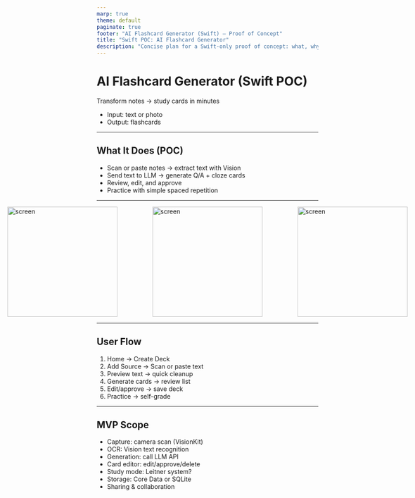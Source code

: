```yaml
---
marp: true
theme: default
paginate: true
footer: "AI Flashcard Generator (Swift) — Proof of Concept"
title: "Swift POC: AI Flashcard Generator"
description: "Concise plan for a Swift-only proof of concept: what, why, how, MVP, roadmap."
---
```


# AI Flashcard Generator (Swift POC)
Transform notes → study cards in minutes  
- Input: text or photo  
- Output: flashcards

---

## What It Does (POC)
- Scan or paste notes → extract text with Vision  
- Send text to LLM → generate Q/A + cloze cards  
- Review, edit, and approve  
- Practice with simple spaced repetition

---

<div style="display: flex; gap: 5rem; justify-content: center">
<img width="250" alt="screen" src="https://github.com/user-attachments/assets/1907107b-f212-43f6-9a38-b4468ecc21a7" />

<img width="250" alt="screen" src="https://github.com/user-attachments/assets/6896a69a-40b4-4a80-8202-42acdc705eb3" />

<img width="250"  alt="screen" src="https://github.com/user-attachments/assets/b8556e4e-d775-4bf1-adac-98b3e9389e83" />
</div>

---

## User Flow
1. Home → Create Deck  
2. Add Source → Scan or paste text  
3. Preview text → quick cleanup  
4. Generate cards → review list  
5. Edit/approve → save deck  
6. Practice → self-grade

---

## MVP Scope
- Capture: camera scan (VisionKit)  
- OCR: Vision text recognition  
- Generation: call LLM API  
- Card editor: edit/approve/delete  
- Study mode: Leitner system?
- Storage: Core Data or SQLite
- Sharing & collaboration  

